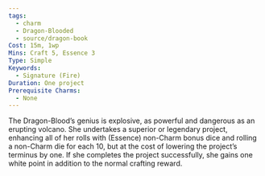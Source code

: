 ```yaml
---
tags:
  - charm
  - Dragon-Blooded
  - source/dragon-book
Cost: 15m, 1wp
Mins: Craft 5, Essence 3
Type: Simple
Keywords:
  - Signature (Fire)
Duration: One project
Prerequisite Charms:
  - None
---
```

The Dragon-Blood’s genius is explosive, as powerful and dangerous as an erupting volcano. She undertakes a superior or legendary project, enhancing all of her rolls with (Essence) non-Charm bonus dice and rolling a non-Charm die for each 10, but at the cost of lowering the project’s terminus by one. If she completes the project successfully, she gains one white point in addition to the normal crafting reward.
